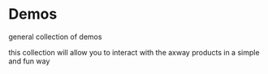 # Demos
general collection of demos

this collection will allow you to interact with the axway products in a simple and fun way
